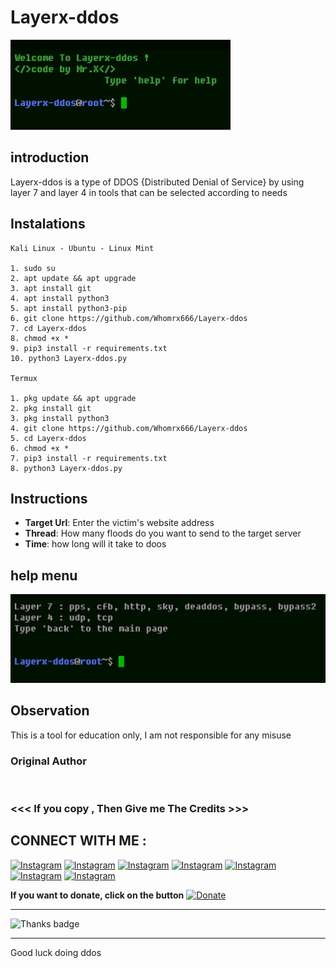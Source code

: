 # Layerx-ddos
![Layerx-ddos preview](Layerx-ddos.jpg)

## introduction
Layerx-ddos is a type of DDOS {Distributed Denial of Service} by using layer 7 and layer 4 in tools that can be selected according to needs

## Instalations
```
Kali Linux - Ubuntu - Linux Mint

1. sudo su
2. apt update && apt upgrade
3. apt install git
4. apt install python3
5. apt install python3-pip
6. git clone https://github.com/Whomrx666/Layerx-ddos
7. cd Layerx-ddos
8. chmod +x *
9. pip3 install -r requirements.txt
10. python3 Layerx-ddos.py

Termux

1. pkg update && apt upgrade
2. pkg install git
3. pkg install python3
4. git clone https://github.com/Whomrx666/Layerx-ddos
5. cd Layerx-ddos
6. chmod +x *
7. pip3 install -r requirements.txt
8. python3 Layerx-ddos.py
```

## Instructions
- **Target Url**: Enter the victim's website address
- **Thread**: How many floods do you want to send to the target server
- **Time**: how long will it take to doos

## help menu

<img src="https://github.com/Whomrx666/Layerx-ddos/blob/main/help.jpg">


## Observation
This is a tool for education only, I am not responsible for any misuse
### Original Author
<a href="https://github.com/Whomrx666"><img src="https://img.shields.io/badge/Original-Author-brightgreen.svg" alt=""/></a>

### <<< If you copy , Then Give me The Credits >>>

## CONNECT WITH ME :

[![Instagram](https://img.shields.io/badge/WEBSITE-VISIT-red?style=for-the-badge&logo=blogger)](https://whomrxhackers.blogspot.com/)
[![Instagram](https://img.shields.io/badge/TWITTER-FOLLOW-red?style=for-the-badge&logo=x)](https://twitter.com/whomrx666)
[![Instagram](https://img.shields.io/badge/WHATSAPP-CHATME-red?style=for-the-badge&logo=whatsapp)](https://wa.me/6285926601133?text=Halo%2C%20Mr.X)
[![Instagram](https://img.shields.io/badge/FACEBOOK-LIKE-red?style=for-the-badge&logo=facebook)](https://www.facebook.com/whomrx.666)
[![Instagram](https://img.shields.io/badge/TELEGRAM-CONNECT-red?style=for-the-badge&logo=telegram)](https://t.me/Whomr_X)
[![Instagram](https://img.shields.io/badge/GMAIL-CONTACT-red?style=for-the-badge&logo=gmail)](mailto:whomrx666@gmail.com)
[![Instagram](https://img.shields.io/badge/TIKTOK-FOLLOW-red?style=for-the-badge&logo=tiktok)](https://www.tiktok.com/@whomr.x)

**If you want to donate, click on the button**
<a href="https://saweria.co/whomrx"><img title="Donate" src="https://img.shields.io/badge/Donate-Layerx ddos-yellow?style=for-the-badge&logo=github"></a>

---

<p align="left">
  <img src="https://img.shields.io/badge/🌟_Thank_you_for_visiting!-808080?style=for-the-badge&logo=github" alt="Thanks badge"/>
</p>

---

Good luck doing ddos
